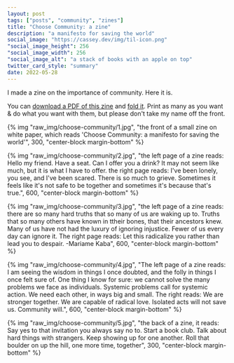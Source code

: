 ```yaml
---
layout: post
tags: ["posts", "community", "zines"]
title: "Choose Community: a zine"
description: "a manifesto for saving the world"
social_image: "https://cassey.dev/img/til-icon.png"
"social_image_height": 256
"social_image_width": 256
"social_image_alt": "a stack of books with an apple on top"
twitter_card_style: "summary"
date: 2022-05-28
---
```



I made a zine on the importance of community. Here it is.

You can [download a PDF of this zine](/files/choose-community.pdf) and [fold it](https://www.readbrightly.com/how-to-make-zine/). Print as many as you want & do what you want with them, but please don't take my name off the front.

{% img "raw_img/choose-community/1.jpg", "the front of a small zine on white paper, which reads 'Choose Community: a manifesto for  saving the world'", 300, "center-block margin-bottom" %}

{% img "raw_img/choose-community/2.jpg", "the left page of a zine reads: Hello my friend. Have a seat. Can I offer you a drink? It may not seem like much, but it is what I have to offer. the right page reads: I've been lonely, you see, and I've been scared. There is so much to grieve. Sometimes it feels like it's not safe to be together and sometimes it's because that's true.", 600, "center-block margin-bottom" %}

{% img "raw_img/choose-community/3.jpg", "the left page of a zine reads: there are so many hard truths that so many of us are waking up to. Truths that so many others have known in ttheir bones, that their ancestors knew. Many of us have not had the luxury of ignoring injustice. Fewer of us every day can ignore it. The right page reads: Let this radicalize you rather than lead you to despair. -Mariame Kaba", 600, "center-block margin-bottom" %}

{% img "raw_img/choose-community/4.jpg", "The left page of a zine reads: I am seeing the wisdom in things I once doubted, and the folly in things I once felt sure of. One thing I know for sure: we cannot solve the many problems we face as individuals. Systemic problems call for systemic action. We need each other, in ways big and small. The right reads: We are stronger together. We are capable of radical love. Isolated acts will not save us. Community will.", 600, "center-block margin-bottom" %}

{% img "raw_img/choose-community/5.jpg", "the back of a zine, it reads: Say yes to that invitation you always say no to. Start a book club. Talk about hard things with strangers. Keep showing up for one another. Roll that boulder on up the hill, one more time, together", 300, "center-block margin-bottom" %}

